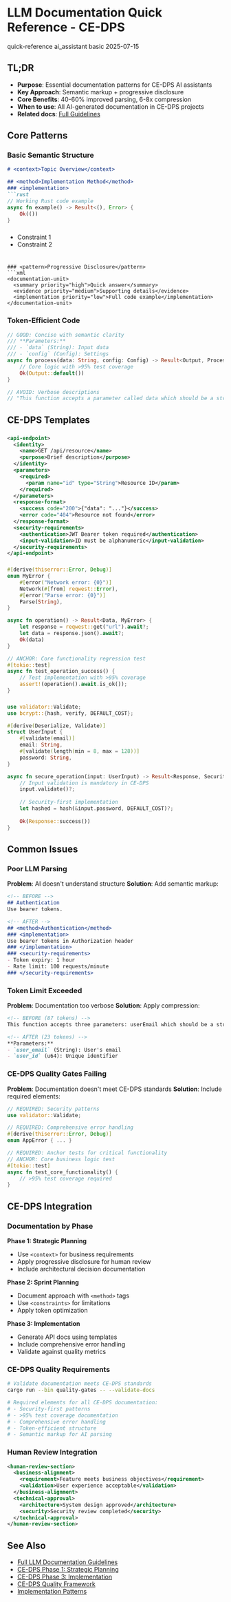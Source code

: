 # LLM Documentation Quick Reference - CE-DPS

<meta>
  <title>LLM Documentation Quick Reference - CE-DPS</title>
  <type>quick-reference</type>
  <audience>ai_assistant</audience>
  <complexity>basic</complexity>
  <updated>2025-07-15</updated>
</meta>

## <summary priority="high">TL;DR</summary>
- **Purpose**: Essential documentation patterns for CE-DPS AI assistants
- **Key Approach**: Semantic markup + progressive disclosure
- **Core Benefits**: 40-60% improved parsing, 6-8x compression
- **When to use**: All AI-generated documentation in CE-DPS projects
- **Related docs**: [Full Guidelines](../methodology/ai-implementation/llm-documentation-guidelines.md)

## <implementation>Core Patterns</implementation>

### <pattern>Basic Semantic Structure</pattern>
```markdown
# <context>Topic Overview</context>

## <method>Implementation Method</method>
### <implementation>
```rust
// Working Rust code example
async fn example() -> Result<(), Error> {
    Ok(())
}
```
### </implementation>

### <constraints>
- Constraint 1
- Constraint 2
### </constraints>
```

### <pattern>Progressive Disclosure</pattern>
```xml
<documentation-unit>
  <summary priority="high">Quick answer</summary>
  <evidence priority="medium">Supporting details</evidence>
  <implementation priority="low">Full code example</implementation>
</documentation-unit>
```

### <pattern>Token-Efficient Code</pattern>
```rust
// GOOD: Concise with semantic clarity
/// **Parameters:**
/// - `data` (String): Input data
/// - `config` (Config): Settings
async fn process(data: String, config: Config) -> Result<Output, ProcessError> {
    // Core logic with >95% test coverage
    Ok(Output::default())
}

// AVOID: Verbose descriptions
// "This function accepts a parameter called data which should be a string..."
```

## <examples>CE-DPS Templates</examples>

### <template>API Documentation</template>
```xml
<api-endpoint>
  <identity>
    <name>GET /api/resource</name>
    <purpose>Brief description</purpose>
  </identity>
  <parameters>
    <required>
      <param name="id" type="String">Resource ID</param>
    </required>
  </parameters>
  <response-format>
    <success code="200">{"data": "..."}</success>
    <error code="404">Resource not found</error>
  </response-format>
  <security-requirements>
    <authentication>JWT Bearer token required</authentication>
    <input-validation>ID must be alphanumeric</input-validation>
  </security-requirements>
</api-endpoint>
```

### <template>Error Handling Pattern</template>
```rust
#[derive(thiserror::Error, Debug)]
enum MyError {
    #[error("Network error: {0}")]
    Network(#[from] reqwest::Error),
    #[error("Parse error: {0}")]
    Parse(String),
}

async fn operation() -> Result<Data, MyError> {
    let response = reqwest::get("url").await?;
    let data = response.json().await?;
    Ok(data)
}

// ANCHOR: Core functionality regression test
#[tokio::test]
async fn test_operation_success() {
    // Test implementation with >95% coverage
    assert!(operation().await.is_ok());
}
```

### <template>Security-First Implementation</template>
```rust
use validator::Validate;
use bcrypt::{hash, verify, DEFAULT_COST};

#[derive(Deserialize, Validate)]
struct UserInput {
    #[validate(email)]
    email: String,
    #[validate(length(min = 8, max = 128))]
    password: String,
}

async fn secure_operation(input: UserInput) -> Result<Response, SecurityError> {
    // Input validation is mandatory in CE-DPS
    input.validate()?;
    
    // Security-first implementation
    let hashed = hash(&input.password, DEFAULT_COST)?;
    
    Ok(Response::success())
}
```

## <troubleshooting>Common Issues</troubleshooting>

### <issue>Poor LLM Parsing</issue>
**Problem**: AI doesn't understand structure
**Solution**: Add semantic markup:
```markdown
<!-- BEFORE -->
## Authentication
Use bearer tokens.

<!-- AFTER -->
## <method>Authentication</method>
### <implementation>
Use bearer tokens in Authorization header
### </implementation>
### <security-requirements>
- Token expiry: 1 hour
- Rate limit: 100 requests/minute
### </security-requirements>
```

### <issue>Token Limit Exceeded</issue>
**Problem**: Documentation too verbose
**Solution**: Apply compression:
```markdown
<!-- BEFORE (87 tokens) -->
This function accepts three parameters: userEmail which should be a string...

<!-- AFTER (23 tokens) -->
**Parameters:**
- `user_email` (String): User's email
- `user_id` (u64): Unique identifier
```

### <issue>CE-DPS Quality Gates Failing</issue>
**Problem**: Documentation doesn't meet CE-DPS standards
**Solution**: Include required elements:
```rust
// REQUIRED: Security patterns
use validator::Validate;

// REQUIRED: Comprehensive error handling
#[derive(thiserror::Error, Debug)]
enum AppError { ... }

// REQUIRED: Anchor tests for critical functionality
// ANCHOR: Core business logic test
#[tokio::test]
async fn test_core_functionality() {
    // >95% test coverage required
}
```

## <ce-dps-integration>CE-DPS Integration</ce-dps-integration>

### <phase-alignment>Documentation by Phase</phase-alignment>

**Phase 1: Strategic Planning**
- Use `<context>` for business requirements
- Apply progressive disclosure for human review
- Include architectural decision documentation

**Phase 2: Sprint Planning**  
- Document approach with `<method>` tags
- Use `<constraints>` for limitations
- Apply token optimization

**Phase 3: Implementation**
- Generate API docs using templates
- Include comprehensive error handling
- Validate against quality metrics

### <quality-standards>CE-DPS Quality Requirements</quality-standards>

```bash
# Validate documentation meets CE-DPS standards
cargo run --bin quality-gates -- --validate-docs

# Required elements for all CE-DPS documentation:
# - Security-first patterns
# - >95% test coverage documentation  
# - Comprehensive error handling
# - Token-efficient structure
# - Semantic markup for AI parsing
```

### <human-oversight>Human Review Integration</human-oversight>

```xml
<human-review-section>
  <business-alignment>
    <requirement>Feature meets business objectives</requirement>
    <validation>User experience acceptable</validation>
  </business-alignment>
  <technical-approval>
    <architecture>System design approved</architecture>
    <security>Security review completed</security>
  </technical-approval>
</human-review-section>
```

## <references>See Also</references>
- [Full LLM Documentation Guidelines](../methodology/ai-implementation/llm-documentation-guidelines.md)
- [CE-DPS Phase 1: Strategic Planning](../methodology/ai-implementation/phase-1-planning.md)
- [CE-DPS Phase 3: Implementation](../methodology/ai-implementation/phase-3-execution.md)
- [CE-DPS Quality Framework](../methodology/ai-implementation/quality-framework.md)
- [Implementation Patterns](../methodology/ai-implementation/implementation-patterns.md)